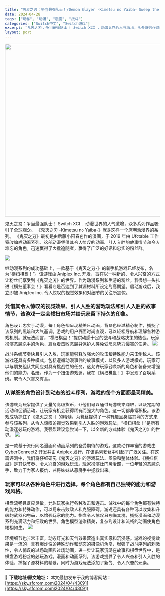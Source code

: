 ```yaml
---
title: "鬼灭之刃：争当最强队士！/Demon Slayer -Kimetsu no Yaiba- Sweep the Board!+更新1.02+2DLC Switch XCI 中文 2.8G"
date: 2024-04-28
tags: ["动作", "动漫", "恶魔", "战斗"]
categories: ["Switch中文", "Switch游戏"]
excerpt: "鬼灭之刃：争当最强队士！ Switch XCI ，动漫世界的人气激增，众多系列作品吸引了全球观众。 《鬼灭之刃 -Kimetsu no Yaiba-》就是这样一个席卷动漫界的系列。 《鬼灭之刃》最初是由后藤小阳春创作的漫画，于 2019 年由 Ufotable 工作室改编成动画系列。这部动漫凭借其令&hellip;"
layout: post
---
```


<img class="aligncenter size-full wp-image-42780" src="https://sky.sfcrom.com/wp-content/uploads/2024/04/20240426135743-97a60.jpeg" alt="" width="1000" height="562" />

鬼灭之刃：争当最强队士！ Switch XCI ，动漫世界的人气激增，众多系列作品吸引了全球观众。 《鬼灭之刃 -Kimetsu no Yaiba-》就是这样一个席卷动漫界的系列。 《鬼灭之刃》最初是由后藤小阳春创作的漫画，于 2019 年由 Ufotable 工作室改编成动画系列。这部动漫凭借其令人惊叹的动画、引人入胜的故事情节和令人难忘的角色，迅速赢得了大批追随者，赢得了广泛的好评和忠实的粉丝群。

<img src="https://sky.sfcrom.com/wp-content/uploads/2024/04/20240428082218-72324.jpeg" />

<span>继动漫系列的成功基础上，一款基于《鬼灭之刃-》的新手机游戏已经发布，名为“横扫棋盘！”。该游戏由 Aniplex Inc. 开发，旨在以一种新的、令人兴奋的方式让粉丝们享受到《鬼灭之刃》的世界。作为动漫系列和手游的粉丝，我很想一头扎进《横扫董事会！》看看它是否达到了其源材料所设定的高期望。启动游戏后，我立即被 Aniplex Inc. 令人惊叹的视觉效果和对细节的关注所震惊。</span>
<h3><span>凭借其令人惊叹的视觉效果、引人入胜的游戏玩法和引人入胜的故事情节，该游戏一定会横扫市场并给玩家留下持久的印象。</span></h3>
<span>角色设计忠实于动漫，每个角色都呈现精美且动画。背景也经过精心制作，捕捉了该系列的黑暗和大气基调。游戏的用户界面时尚直观，可以轻松导航和理解各种游戏机制。就玩法而言，“横扫棋盘！”提供动感十足的战斗和战略决策的结合。玩家扮演恶魔杀手的角色，肩负着击败恶魔并保护人类免受邪恶势力侵害的任务。</span>

<img src="https://sky.sfcrom.com/wp-content/uploads/2024/04/20240428082221-7d7e6.jpeg" />

<span>战斗系统节奏快且引人入胜，玩家能够释放强大的攻击和特殊能力来击倒敌人。该游戏还具有多种模式，包括遵循动漫事件的故事模式，以及多人游戏模式，玩家可以与朋友组队共同应对具有挑战性的任务，这允许玩家召唤新的角色和装备来增强他们的能力。名册。作为一个扭蛋游戏迷，我在《横扫棋盘！》中发现了召唤系统。既令人兴奋又有益。</span>
<h3><span>从详细的角色设计到动态的战斗序列，游戏的每个方面都呈现精美。</span></h3>
<span>该游戏为玩家提供了大量的高级货币，让他们可以通过玩游戏来赚取，以及定期的活动和促销活动，让玩家有机会获得稀有而强大的角色。这一切都非常积极。该游戏成功抓住了《鬼灭之刃-》的精髓，为粉丝提供了一种有趣且身临其境的方式来参与该系列。从令人惊叹的视觉效果到引人入胜的游戏玩法，“横扫棋盘！”是所有动漫迷必玩的游戏。我强烈建议您尝试一下，以全新的方式体验《鬼灭之刃》的世界。</span>

<img src="https://sky.sfcrom.com/wp-content/uploads/2024/04/20240428082222-a5b8a.jpeg" />

<span>是一款基于流行同名漫画和动画系列的备受期待的游戏。这款动作丰富的游戏由 Cyber​​Connect2 开发并由 Aniplex 发行，在该系列粉丝中引起了广泛关注。在这篇评测中，我们将仔细研究《鬼灭之刃》的游戏玩法、图像和整体体验。《横扫棋盘》是其快节奏、令人兴奋的游戏玩法。玩家扮演灶门炭治郎，一位年轻的恶魔杀手，致力于为家人报仇，并将妹妹从恶魔手中拯救出来。</span>
<h3><span>玩家可以从各种角色中进行选择，每个角色都有自己独特的能力和游戏风格。</span></h3>
<span>棋盘流畅且反应灵敏，允许玩家执行各种攻击和连击。游戏中的每个角色都有独特的能力和特殊动作，可以用来击败敌人和克服障碍。游戏还具有各种可以收集和升级的武器和物品，以增强玩家的能力。棋盘令人惊叹且身临其境，捕捉漫画和动漫系列充满活力和细致的世界。角色模型渲染精美，复杂的设计和流畅的动画使角色栩栩如生。</span>

<img src="https://sky.sfcrom.com/wp-content/uploads/2024/04/20240428082222-79571.jpeg" />

环境细节也非常丰富，动态灯光和天气效果营造出真实感和沉浸感。游戏的视觉效果是一流的，具有爆炸性的特殊动作和动态的摄像机角度，增强了战斗序列的刺激性，令人惊叹的过场动画和过场动画，进一步让玩家沉浸在故事和棋盘世界中，是棋盘游戏粉丝的必玩游戏。漫画和动画系列。该游戏提供了令人兴奋和引人入胜的体验，捕捉了源材料的精髓，同时为游戏玩法添加了新的、令人兴奋的元素。

---
📖 **下载地址/原文地址：** 本文最初发布于我的博客网站：[https://sky.sfcrom.com/2024/04/43091](https://sky.sfcrom.com/2024/04/43091)
